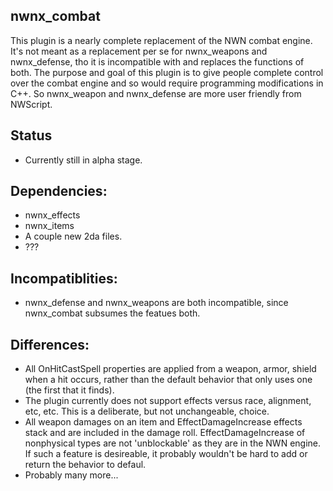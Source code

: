 ## nwnx_combat

This plugin is a nearly complete replacement of the NWN combat
engine.  It's not meant as a replacement per se for nwnx\_weapons and
nwnx\_defense, tho it is incompatible with and replaces the functions
of both.  The purpose and goal of this plugin is to give people
complete control over the combat engine and so would require
programming modifications in C++.  So nwnx\_weapon and nwnx\_defense
are more user friendly from NWScript.

## Status
* Currently still in alpha stage.

## Dependencies:
* nwnx_effects
* nwnx_items
* A couple new 2da files.
* ???

## Incompatiblities:
* nwnx\_defense and nwnx\_weapons are both incompatible, since
  nwnx_combat subsumes the featues both.

## Differences:
* All OnHitCastSpell properties are applied from a weapon, armor,
  shield when a hit occurs, rather than the default behavior that only
  uses one (the first that it finds).
* The plugin currently does not support effects versus race,
  alignment, etc, etc.  This is a deliberate, but not unchangeable,
  choice.
* All weapon damages on an item and EffectDamageIncrease effects stack and
  are included in the damage roll.  EffectDamageIncrease of
  nonphysical types are not 'unblockable' as they are in the NWN engine.
  If such a feature is desireable, it probably wouldn't be hard to add
  or return the behavior to defaul.
* Probably many more...
